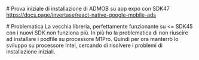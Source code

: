 # Prova iniziale di installazione di ADMOB su app expo con SDK47
https://docs.page/invertase/react-native-google-mobile-ads

# Problematica
La vecchia libreria, perfettamente funzionante su <= SDK45 con i nuovi SDK non funziona più.
In più ho la problematica di non riuscire ad installare i podfile su processore M1Pro.
Quindi per ora manterrò lo sviluppo su processore Intel, cercando di risolvere i problemi di installazione iniziali.
